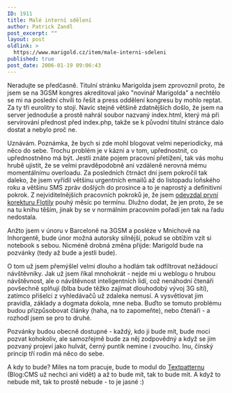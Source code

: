 ```yaml
---
ID: 1911
title: Malé interní sdělení
author: Patrick Zandl
post_excerpt: ""
layout: post
oldlink: >
  https://www.marigold.cz/item/male-interni-sdeleni
published: true
post_date: 2006-01-19 09:06:43
---
```

<p>Neradujte se předčasně. Titulní stránku Marigolda jsem zprovoznil proto, že jsem se na 3GSM kongres akreditoval jako "novinář Marigolda" a nechtělo se mi na poslední chvíli to řešit a press oddělení kongresu by mohlo reptat. Za ty tři eurolitry to stojí. Navíc stejně většině zdatnějších došlo, že jsem na server jednoduše a prostě nahrál soubor nazvaný index.html, který má při servírování přednost před index.php, takže se k původní titulní stránce dalo dostat a nebylo proč ne. </p>


<p>Uznávám. Poznámka, že bych si zde mohl blogovat velmi neperiodicky, má něco do sebe. Trochu problém je v kázni a v tom, upřednostnit, co upřednostněno má být. Jestli znáte pojem pracovní přetížení, tak vás mohu hrubě ujistit, že se velmi pravděpodobně ani vzdáleně nerovná mému momentálnímu overloadu. Za posledních čtrnáct dní jsem pokročil tak daleko, že jsem vyřídil většinu urgentních emailů až do listopadu loňského roku a většinu SMS zpráv došlých do prosince a to je naprostý a definitivní pokrok. Z nejviditelnějších pracovních pokroků je, že jsem <a href="http://flotila.bloguje.cz/257741_item.php">odevzdal první korekturu Flotily</a> pouhý měsíc po termínu.  Dlužno dodat, že jen proto, že se na tu knihu těším, jinak by se v normálním pracovním pořadí jen tak na řadu nedostala. </p>


<p>Anžto jsem v únoru v Barceloně na 3GSM a posléze v Mnichově na Inhorgentě, bude únor možná autorsky silnější, pokud se obtížím vzít si notebook s sebou. Nicméně drobná změna přijde: Marigold bude na pozvánky (tedy až bude a jestli bude). </p>

<p>O tom už jsem přemýšlel velmi dlouho a hodlám tak odfiltrovat nežádoucí návštěvníky. Jak už jsem říkal mnohokrát - nejde mi u weblogu o hrubou návštěvnost, ale o návštěvnost inteligentních lidí, což nenáhodní čtenáři povšechně splňují (blba bude těžko zajímat dlouhodobý vývoj 3G sítí), zatímco přišelci z vyhledávačů už zdaleka nemusí. A vysvětlovat jim pravidla, základy a dogmata dokola, mne neba. Buďto se tomuto problému budou přizpůsobovat články (haha, na to zapomeňte), nebo čtenáři - a rozhodl jsem se pro to druhé. </p>

<p>Pozvánky budou obecně dostupné - každý, kdo ji bude mít, bude moci pozvat kohokoliv, ale samozřejmě bude za něj zodpovědný a když se jím pozvaný projeví jako hulvát, černý puntík nemine i zvoucího. Inu, čínský princip tří rodin má něco do sebe. </p>

<p>A kdy to bude?  Miles na tom pracuje, bude to modul do <a href="http://www.textpattern.com/">Textpatternu</a> (Blog:CMS už nechci ani vidět) a až to bude mít, tak to bude mít. A když to nebude mít, tak to prostě nebude - to je jasné :)
</p>

